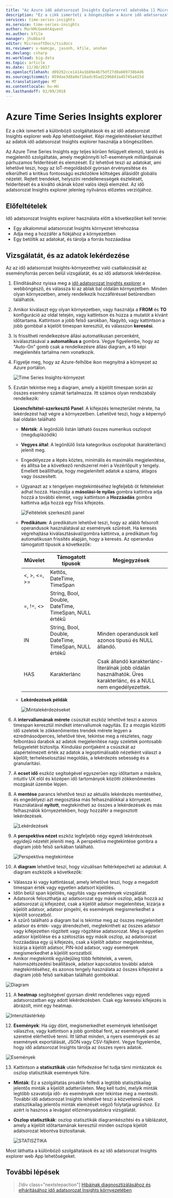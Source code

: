 ```yaml
---
title: "Az Azure idő adatsorozat Insights Explorerrel adatokba |} Microsoft Docs"
description: "Ez a cikk ismerteti a böngészőben a Azure idő adatsorozat Insights Intéző segítségével gyorsan megtekintheti a big Data típusú adatok globális nézetét, és ellenőrizze az IoT-környezetben."
services: time-series-insights
ms.service: time-series-insights
author: MarkMcGeeAtAquent
ms.author: kfile
manager: jhubbard
editor: MicrosoftDocs/tsidocs
ms.reviewer: v-mamcge, jasonh, kfile, anshan
ms.devlang: csharp
ms.workload: big-data
ms.topic: article
ms.date: 11/30/2017
ms.openlocfilehash: d09292cce1414a1b89e4b75df27d0a689738b4d6
ms.sourcegitcommit: 059dae3d8a0e716adc95ad2296843a45745a415d
ms.translationtype: MT
ms.contentlocale: hu-HU
ms.lasthandoff: 02/09/2018
---
```

# <a name="azure-time-series-insights-explorer"></a>Azure Time Series Insights explorer
Ez a cikk ismerteti a különböző szolgáltatások és az idő adatsorozat Insights explorer web App lehetőségeket. Képi megjelenítéseket készíthet az adatok idő adatsorozat Insights explorer használja a böngészőben.
 
Az Azure Time Series Insights egy teljes körűen felügyelt elemző, tároló és megjelenítő szolgáltatás, amely megkönnyíti IoT-események milliárdjainak párhuzamos felderítését és elemzését. Ez lehetővé teszi az adatokat, ami lehetővé teszi, hogy az IoT-megoldásból gyorsan érvényesítése és elkerülheti a kritikus fontosságú eszközökre költséges állásidőt globális nézetét. Rejtett trendeket, helyszíni rendellenességek észlelését, felderítését és a kiváltó okának közel valós idejű elemzést. Az idő adatsorozat Insights explorer jelenleg nyilvános előzetes verziójához.

## <a name="prerequisites"></a>Előfeltételek

Idő adatsorozat Insights explorer használata előtt a következőket kell tennie:
- Egy alkalommal adatsorozat Insights környezet létrehozása
- Adja meg a hozzáfér a fiókjához a környezetben
- Egy betöltik az adatokat, és tárolja a forrás hozzáadása

## <a name="explore-and-query-data"></a>Vizsgálatát, és az adatok lekérdezése
Az az idő adatsorozat Insights-környezethez való csatlakozását az eseményforrás percen belül vizsgálatát, és az idő adatsorok lekérdezése.

1. Elindításához nyissa meg a [idő adatsorozat Insights explorer](https://insights.timeseries.azure.com/) a webböngésző, és válassza ki az ablak bal oldalán környezetben. Minden olyan környezetben, amely rendelkezik hozzáféréssel betűrendben találhatók.

2. Amikor kiválaszt egy olyan környezetben, vagy használja a **FROM** és **TO** konfiguráció az oldal tetején, vagy kattintson és húzza a mutatót a kívánt időtartama.  Kattintson a jobb felső sarokban, Nagyító, vagy kattintson a jobb gombbal a kijelölt timespan keresztül, és válasszon **keresési**.  

3. Is frissítheti rendelkezésre állási automatikusan percenként, kiválasztásával a **automatikus a** gombra.  Vegye figyelembe, hogy az "Auto-On" gomb csak a rendelkezésre állási diagram, a fő képi megjelenítés tartalma nem vonatkozik.

4. Figyelje meg, hogy az Azure-felhőbe ikon megnyitná a környezet az Azure portálon.

   ![Time Series Insights-környezet](media/time-series-insights-explorer/explorer1.png)

5. Ezután tekintse meg a diagram, amely a kijelölt timespan során az összes esemény számát tartalmazza.  Itt számos olyan rendszabály rendelkezik:

    **Licencfeltétel-szerkesztő Panel**: A kifejezés lemezterület mérete, ha lekérdezést hajt végre a környezetben.  Lehetővé teszi, hogy a képernyő bal oldalán található 
      - **Mérték**: A legördülő listán látható összes numerikus oszlopot (megduplázódik)
      - **Vegyes által**: A legördülő lista kategorikus oszlopokat (karakterlánc) jelenít meg.
      - Engedélyezze a lépés köztes, minimális és maximális megjelenítése, és állítsa be a következő rendszerrel méri a Vezérlőpult y tengely.  Emellett beállíthatja, hogy megjelenített adatok a száma, átlagos vagy összesített.
      - Ugyanazt az x tengelyen megtekintéséhez legfeljebb öt feltételeket adhat hozzá.  Használja a **másolási-le nyilas** gombra kattintva adja hozzá a további elemet, vagy kattintson a **Hozzáadás** gombra kattintva adja hozzá egy friss kifejezés.
     
        ![Feltételek szerkesztő panel](media/time-series-insights-explorer/explorer2.png)

      - **Predikátum**: A predikátum lehetővé teszi, hogy az alább felsorolt operandusok használatával az események szűrését. Ha keresés végrehajtása kiválasztásával/gombra kattintva, a predikátum fog automatikusan frissítés alapján, hogy a keresés.      Az operandus támogatott típusok a következők:

         |Művelet  |Támogatott típusok  |Megjegyzések  |
         |---------|---------|---------|
         |<, >, <=, >=     |  Kettős, DateTime, TimeSpan       |         |
         |=, !=, <>     | String, Bool, Double, DateTime, TimeSpan, NULL értékű        |         |
         |IN     | String, Bool, Double, DateTime, TimeSpan, NULL értékű        |  Minden operandusok kell azonos típusú és NULL állandó.        |
         |HAS     | Karakterlánc        |  Csak állandó karakterlánc-literálnak jobb oldalán használhatók. Üres karakterlánc, és a NULL nem engedélyezettek.       |

      - **Lekérdezések példák**
      
         ![Mintalekérdezéseket](media/time-series-insights-explorer/explorer9.png)

6. A **intervallumának mérete** csúszkát eszköz lehetővé teszi a azonos timespan keresztül mindkét intervallumok nagyítás.  Ez a mozgás közötti idő szeletek le zökkenőmentes trendek mérete legyen a ezredmásodperces, lehetővé téve, tekintse meg a részletes, nagy felbontású darabok az adatok megjelenítése nagy szeletek pontosabb felügyeletét biztosítja. Kiindulási pontjaként a csúszkát az alapértelmezett érték az adatok a legoptimálisabb nézetként választ a kijelölt; terheléselosztási megoldás, a lekérdezés sebesség és a granularitási.

7. A **ecset idő** eszköz segítségével egyszerűen egy időtartam a másikra, intuitív UX elöl és középen idő tartományok közötti zökkenőmentes mozgását üzembe lépjen.

8. A **mentése** parancs lehetővé teszi az aktuális lekérdezés mentéséhez, és engedélyezi azt megosztása más felhasználókkal a környezet. Használatával **nyitott**, megtekintheti az összes a lekérdezések és más felhasználók környezetekben, hogy hozzáfér a megosztott lekérdezések. 

   ![Lekérdezések](media/time-series-insights-explorer/explorer3.png)

9. A **perspektíva nézet** eszköz legfeljebb négy egyedi lekérdezések egyidejű nézetét jeleníti meg. A perspektíva megtekintése gombra a diagram jobb felső sarkában található.  

   ![Perspektíva megtekintése](media/time-series-insights-explorer/explorer4.png)

10. A **diagram** lehetővé teszi, hogy vizuálisan feltérképezheti az adatokat. A diagram eszközök a következők:

   - Válassza ki vagy kattintással, amely lehetővé teszi, hogy a megadott timespan érték vagy egyetlen adatsort kijelölés.  
   - Időn belül span kijelölés, nagyítás vagy események vizsgálatát.  
   - Adatsorok feloszthatja az adatsorozat egy másik oszlop, adja hozzá az adatsorozat új kifejezést, csak a kijelölt adatsor megjelenítése, kizárja a kijelölt adatsor, adatsor pingelni, és események megismerkedhet a kijelölt sorozatból.
   - A szűrő található a diagram bal is tekintse meg az összes megjelenített adatsor és érték- vagy átrendezheti, megtekintheti az összes adatsor vagy kifejezetten rögzített vagy rögzítése adatsorozat.  Meg is egyetlen adatsor kijelölése és a szétosztás egy másik oszlop, az adatsorozat hozzáadása egy új kifejezés, csak a kijelölt adatsor megjelenítése, kizárja a kijelölt adatsor, PIN-kód adatsor, vagy események megismerkedhet a kijelölt sorozatból.
   - Amikor megtekintik egyidejűleg több feltételek, a verem, halomszétszedési beállítások, adatsor kapcsolatos további adatok megtekintéséhez, és azonos tengely használata az összes kifejezést a diagram jobb felső sarkában található gombokkal.
 
   ![Diagram](media/time-series-insights-explorer/explorer5.png) 

11. A **heatmap** segítségével gyorsan direkt rendellenes vagy egyedi adatsorozatban egy adott lekérdezésben. Csak egy keresési kifejezés is ábrázolt, mint egy heatmap.    

   ![Intenzitástérkép](media/time-series-insights-explorer/explorer6.png)

12. **Események**: Ha úgy dönt, megismerkedhet események lehetőséget választva, vagy kattintson a jobb gombbal fent, az események panel szeretné elérhetővé tenni.  Itt láthat minden, a nyers események és az események exportálását, JSON vagy CSV-fájlként. Vegye figyelembe, hogy idő adatsorozat Insights tárolja az összes nyers adatok.

   ![Események](media/time-series-insights-explorer/explorer7.png)

13. Kattintson a **statisztikák** után felfedezése fel tudja tárni mintázatok és oszlop statisztikák események fülre.  

   - **Minták**: Ez a szolgáltatás proaktív felfedi a legtöbb statisztikailag jelentős minták a kijelölt adatterületen. Meg kell tudni, melyik minták legtöbb szavatolja idő- és események ezer tekintse meg a mentesíti. További idő adatsorozat Insights lehetővé teszi a közvetlenül ezek statisztikailag jelentős minták elemzését végző folytatja ugráshoz. Ez azért is hasznos a levágást előzményadatokra vizsgálatát. 

   - **Oszlop statisztikák**: oszlop statisztikák diagramkészítési és a táblázatot, amely a kijelölt időtartamának keresztül minden oszlopa kijelölt adatsorozat lebontva biztosítanak.  
 
      ![STATISZTIKA](media/time-series-insights-explorer/explorer8.png) 

Most láthatta a különböző szolgáltatások és az idő adatsorozat Insights explorer web App lehetőségeket. 

## <a name="next-steps"></a>További lépések
> [!div class="nextstepaction"]
>[Hibáinak diagnosztizálásához és elhárításához idő adatsorozat Insights környezetében](time-series-insights-diagnose-and-solve-problems.md)
